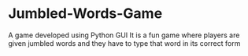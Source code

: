# Jumbled-Words-Game
A game developed using Python GUI It is a fun game where players are given jumbled words and they have to type that word in its correct form
